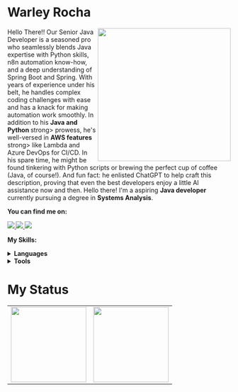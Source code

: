 # Warley Rocha

<img src="https://iili.io/HyiXz8P.png" min-width="300px" max-width="300px" width="300px" align="right">

<p align="left"> 
  Hello There!! Our Senior Java Developer is a seasoned pro who seamlessly blends Java expertise with Python skills, n8n automation know-how, and a deep understanding of Spring Boot and Spring. With years of experience under his belt, he handles complex coding challenges with ease and has a knack for making automation work smoothly.
  In addition to his <strong>Java and Python </strong>strong> prowess, he's well-versed in <strong>AWS features </strong>strong> like Lambda and Azure DevOps for CI/CD. In his spare time, he might be found tinkering with Python scripts or brewing the perfect cup of coffee (Java, of course!). And fun fact: he enlisted ChatGPT to help craft this description, proving that even the best developers enjoy a little AI assistance now and then.    
  Hello there! I'm a aspiring <strong>Java developer</strong> currently pursuing a degree in <strong>Systems Analysis</strong>.
</p>

<p align="left">
 <strong>You can find me on:<strong>
</p>

<p align="left">
<a href="mailto:wsrochab@gmail.com">
  <img src="https://img.shields.io/badge/-Gmail-gray?style=flat-square&labelColor=white&logo=gmail&logoColor=gray&link=mailto:wsrochab@gmail.com" />
</a>

<a href="https://twitter.com/Blashter" alt="Twitter">
  <img src="https://img.shields.io/badge/-Twitter-gray?style=flat-square&labelColor=gray&logo=twitter&logoColor=white"/>
</a>

<a href="https://www.linkedin.com/in/warleyrocha" alt="LinkedIn">
  <img src="https://img.shields.io/badge/-Linkedin-gray?style=flat-square&labelColor=gray&logo=Linkedin&logoColor=white&link=https://www.linkedin.com/in/warleyrocha/"/>
</a>


<strong>My Skills:<strong>
  
 <details>
    <summary>Languages</summary>
    
  ![Python](https://img.shields.io/badge/python-100000?style=for-the-badge&logo=python&logoColor=blue)
  ![Java](https://img.shields.io/badge/Java-100000?style=for-the-badge&logo=CoffeeScript)
  ![NodeJs](https://img.shields.io/badge/nodeJs-100000?style=for-the-badge&logo=nodedotjs&logoColor=gray)
  </details>
  <details>
    <summary>Tools</summary>
    
  ![Git](https://img.shields.io/badge/git-100000?style=for-the-badge&logo=git)
  ![Figma](https://img.shields.io/badge/figma-100000?style=for-the-badge&logo=figma)
  ![Postman](https://img.shields.io/badge/postman-100000?style=for-the-badge&logo=postman)
  </details>
  
# My Status
<div>
  <table style="margin: 0 auto;" align="center">
    <tr>
      <td>
        <img height="170px" src="https://github-readme-streak-stats.herokuapp.com/?user=warleyrocha&theme=react&hide_border=false"/>
      </td>
      <td>
        <img height="170px" src="https://github-readme-stats.vercel.app/api/top-langs/?username=warleyrocha&layout=compact&theme=react&count_private=true"/>
      </td>
    </tr>
  </table>
</div>


<!--
![overview](https://raw.githubusercontent.com/sandypiropo/github-stats/master/generated/overview.svg)
![langs used](https://raw.githubusercontent.com/sandypiropo/github-stats/master/generated/languages.svg)
